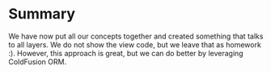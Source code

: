 # Summary

We have now put all our concepts together and created something that talks to all layers. We do not show the view code, but we leave that as homework :). However, this approach is great, but we can do better by leveraging ColdFusion ORM.
